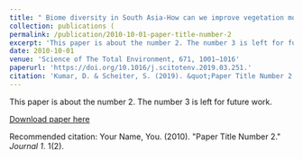 ```yaml
---
title: " Biome diversity in South Asia-How can we improve vegetation models to understand global change impact at a regional level? "
collection: publications (
permalink: /publication/2010-10-01-paper-title-number-2
excerpt: 'This paper is about the number 2. The number 3 is left for future work.'
date: 2010-10-01
venue: 'Science of The Total Environment, 671, 1001–1016'
paperurl: 'https://doi.org/10.1016/j.scitotenv.2019.03.251.'
citation: 'Kumar, D. & Scheiter, S. (2019). &quot;Paper Title Number 2.&quot; <i>Journal 1</i>. 1(2).'
---
```

This paper is about the number 2. The number 3 is left for future work.

[Download paper here](http://academicpages.github.io/files/paper2.pdf)

Recommended citation: Your Name, You. (2010). "Paper Title Number 2." <i>Journal 1</i>. 1(2).
